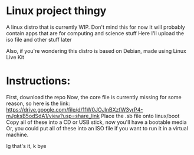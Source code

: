 # Linux project thingy

A linux distro that is currently WIP. Don't mind this for now
It will probably contain apps that are for computing and science stuff
Here I'll upload the iso file and other stuff later

Also, if you're wondering this distro is based on Debian, made using Linux Live Kit

# Instructions:

First, download the repo 
Now, the core file is currently missing for some reason, so here is the link: https://drive.google.com/file/d/11W0JOJlnBXzfW3yrP4-mJgksB5odSdA1/view?usp=share_link
Place the .sb file onto linux/boot
Copy all of these into a CD or USB stick, now you'll have a bootable media
Or, you could put all of these into an ISO file if you want to run it in a virtual machine. 

Ig that's it, k bye
